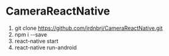 # CameraReactNative

1. git clone https://github.com/jrdnbrj/CameraReactNative.git
2. npm i --save
3. react-native start
4. react-native run-android
